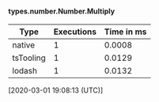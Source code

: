 #### types.number.Number.Multiply

| Type | Executions | Time in ms |
|------|------------|------------|
| native | 1 | 0.0008 |
| tsTooling | 1 | 0.0129 |
| lodash | 1 | 0.0132 |

[2020-03-01 19:08:13 (UTC)]

